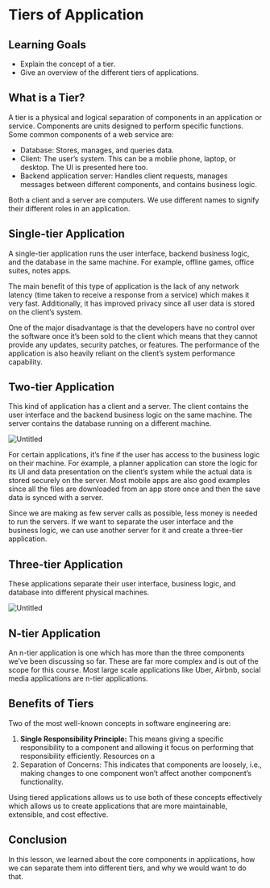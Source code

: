 # Tiers of Application

## Learning Goals

- Explain the concept of a tier.
- Give an overview of the different tiers of applications.

## What is a Tier?

A tier is a physical and logical separation of components in an application or
service. Components are units designed to perform specific functions. Some
common components of a web service are:

- Database: Stores, manages, and queries data.
- Client: The user’s system. This can be a mobile phone, laptop, or desktop. The
  UI is presented here too.
- Backend application server: Handles client requests, manages messages between
  different components, and contains business logic.

Both a client and a server are computers. We use different names to signify
their different roles in an application.

## Single-tier Application

A single-tier application runs the user interface, backend business logic, and
the database in the same machine. For example, offline games, office suites,
notes apps.

The main benefit of this type of application is the lack of any network latency
(time taken to receive a response from a service) which makes it very fast.
Additionally, it has improved privacy since all user data is stored on the
client’s system.

One of the major disadvantage is that the developers have no control over the
software once it’s been sold to the client which means that they cannot provide
any updates, security patches, or features. The performance of the application
is also heavily reliant on the client’s system performance capability.

## Two-tier Application

This kind of application has a client and a server. The client contains the user
interface and the backend business logic on the same machine. The server
contains the database running on a different machine.

![Untitled](https://curriculum-content.s3.amazonaws.com/modern-app-dev-managers-leadership/tiers-of-applications/01.png)

For certain applications, it’s fine if the user has access to the business logic
on their machine. For example, a planner application can store the logic for its
UI and data presentation on the client’s system while the actual data is stored
securely on the server. Most mobile apps are also good examples since all the
files are downloaded from an app store once and then the save data is synced
with a server.

Since we are making as few server calls as possible, less money is needed to run
the servers. If we want to separate the user interface and the business logic,
we can use another server for it and create a three-tier application.

## Three-tier Application

These applications separate their user interface, business logic, and database
into different physical machines.

![Untitled](https://curriculum-content.s3.amazonaws.com/modern-app-dev-managers-leadership/tiers-of-applications/02.png)

## N-tier Application

An n-tier application is one which has more than the three components we’ve been
discussing so far. These are far more complex and is out of the scope for this
course. Most large scale applications like Uber, Airbnb, social media
applications are n-tier applications.

## Benefits of Tiers

Two of the most well-known concepts in software engineering are:

1. **Single Responsibility Principle:** This means giving a specific
   responsibility to a component and allowing it focus on performing that
   responsibility efficiently. Resources on a
2. Separation of Concerns: This indicates that components are loosely, i.e.,
   making changes to one component won’t affect another component’s
   functionality.

Using tiered applications allows us to use both of these concepts effectively
which allows us to create applications that are more maintainable, extensible,
and cost effective.

## Conclusion

In this lesson, we learned about the core components in applications, how we can
separate them into different tiers, and why we would want to do that.
